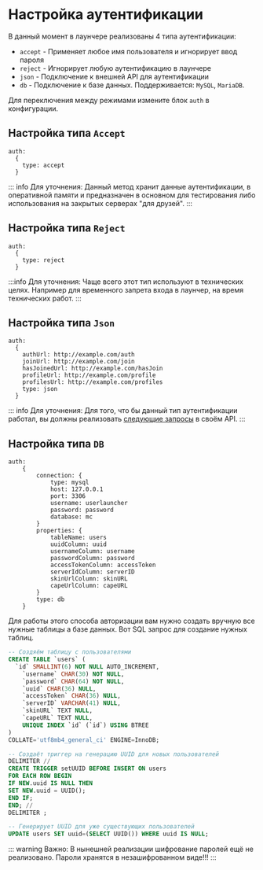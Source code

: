 # Настройка аутентификации

В данный момент в лаунчере реализованы 4 типа аутентификации:

- `accept` - Применяет любое имя пользователя и игнорирует ввод пароля
- `reject` - Игнорирует любую аутентификацию в лаунчере
- `json` - Подключение к внешней API для аутентификации
- `db` - Подключение к базе данных. Поддерживается: `MySQL`, `MariaDB`.

Для переключения между режимами измените блок `auth` в конфигурации.

## Настройка типа `Accept`

```hjson
auth:
  {
    type: accept
  }
```

::: info Для уточнения:
Данный метод хранит данные аутентификации, в оперативной памяти и предназначен в основном для тестирования либо использования на закрытых серверах "для друзей".
:::

## Настройка типа `Reject`

```hjson
auth:
  {
    type: reject
  }
```

:::info Для уточнения:
Чаще всего этот тип используют в технических целях. Например для временного запрета входа в лаунчер, на время технических работ.
:::

## Настройка типа `Json`

```hjson
auth:
  {
    authUrl: http://example.com/auth
    joinUrl: http://example.com/join
    hasJoinedUrl: http://example.com/hasJoin
    profileUrl: http://example.com/profile
    profilesUrl: http://example.com/profiles
    type: json
  }
```

::: info Для уточнения:
Для того, что бы данный тип аутентификации работал, вы должны реализовать [следующие запросы](/docs/for-developers/json-auth.md) в своём API.
:::

## Настройка типа `DB`

```hjson
auth:
    {
        connection: {
            type: mysql
            host: 127.0.0.1
            port: 3306
            username: userlauncher
            password: password
            database: mc
        }
        properties: {
            tableName: users
            uuidColumn: uuid
            usernameColumn: username
            passwordColumn: password
            accessTokenColumn: accessToken
            serverIdColumn: serverID
            skinUrlColumn: skinURL
            capeUrlColumn: capeURL
        }
        type: db
    }
```

Для работы этого способа авторизации вам нужно создать вручную все нужные таблицы а базе данных. Вот SQL запрос для создание нужных таблиц.

```sql
-- Создяём таблицу с пользователями
CREATE TABLE `users` (
  `id` SMALLINT(6) NOT NULL AUTO_INCREMENT,
	`username` CHAR(30) NOT NULL,
	`password` CHAR(64) NOT NULL,
	`uuid` CHAR(36) NULL,
	`accessToken` CHAR(36) NULL,
	`serverID` VARCHAR(41) NULL,
	`skinURL` TEXT NULL,
	`capeURL` TEXT NULL,
	UNIQUE INDEX `id` (`id`) USING BTREE
)
COLLATE='utf8mb4_general_ci' ENGINE=InnoDB;

-- Создаёт триггер на генерацию UUID для новых пользователей
DELIMITER //
CREATE TRIGGER setUUID BEFORE INSERT ON users
FOR EACH ROW BEGIN
IF NEW.uuid IS NULL THEN
SET NEW.uuid = UUID();
END IF;
END; //
DELIMITER ;

-- Генерирует UUID для уже существующих пользователей
UPDATE users SET uuid=(SELECT UUID()) WHERE uuid IS NULL;
```

::: warning Важно:
В нынешней реализации шифрование паролей ещё не реализовано. Пароли хранятся в незашифрованном виде!!!
:::
